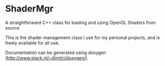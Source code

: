 # ShaderMgr
A straightforward C++ class for loading and using OpenGL Shaders from source

This is the shader management class I use for my personal projects, and is freely available for all use.

Documentation can be generated using doxygen (http://www.stack.nl/~dimitri/doxygen/).
